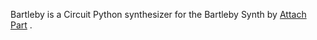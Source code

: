Bartleby is a Circuit Python synthesizer for the Bartleby Synth by [Attach Part](https://www.attachpart.com)
.
